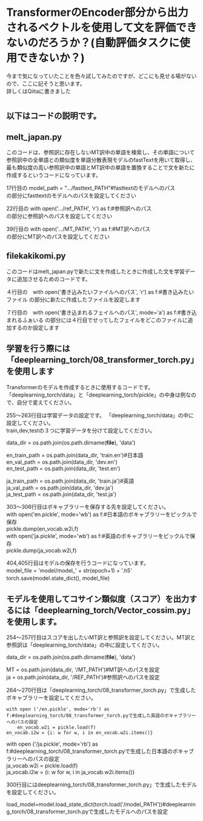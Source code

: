 
# TransformerのEncoder部分から出力されるベクトルを使用して文を評価できないのだろうか？(自動評価タスクに使用できないか？)


  今まで気になっていたことを色々試してみたのですが、どこにも見せる場がないので、ここに記そうと思います。  
詳しくはQiitaに書きました
#
# 


## 以下はコードの説明です。

## melt_japan.py

このコードは、参照訳に存在しないMT訳中の単語を検索し、その単語について参照訳中の全単語との類似度を単語分散表現モデルのfastTextを用いて取得し、最も類似度の高い参照訳中の単語とMT訳中の単語を置換することで文を新たに作成するというコードになっています。  


17行目の model_path = ".../fasttext_PATH"#fasttextのモデルへのパス  
の部分にfasttextのモデルへのパスを設定してください

22行目の with open('.../ref_PATH', 'r') as f:#参照訳へのパス  
の部分に参照訳へのパスを設定してください

39行目の with open('.../MT_PATH', 'r') as f:#MT訳へのパス  
の部分にMT訳へのパスを設定してください


## filekakikomi.py

このコードはmelt_japan.pyで新たに文を作成したときに作成した文を学習データに追加させるためのコードです。

４行目の　with open('書き込みたいファイルへのパス', 'r') as f:#書き込みたいファイル
の部分に新たに作成したファイルを設定します

７行目の　with open('書き込まれるフェイルへのパス', mode='a') as f:#書き込まれるふぁいる
の部分には４行目でせってしたフェイルをどこのファイルに追加するのか設定します

## 学習を行う際には「deeplearning_torch/08_transformer_torch.py」を使用します

Transformerのモデルを作成するときに使用するコードです。  
「deeplearning_torch/data」と「deeplearning_torch/pickle」の中身は例なので、自分で変えてください。  

255〜263行目は学習データの設定です。 
「deeplearning_torch/data」の中に設定してください。  
train,dev,testの３つに学習データを分けて設定してください。  

data_dir = os.path.join(os.path.dirname(__file__), 'data')  

en_train_path = os.path.join(data_dir, 'train.en')#日本語  
en_val_path = os.path.join(data_dir, 'dev.en')  
en_test_path = os.path.join(data_dir, 'test.en')  

ja_train_path = os.path.join(data_dir, 'train.ja')#英語  
ja_val_path = os.path.join(data_dir, 'dev.ja')  
ja_test_path = os.path.join(data_dir, 'test.ja')  


303〜306行目はボキャブラリーを保存する先を設定してください。  
with open('en.pickle', mode='wb') as f:#日本語のボキャブラリーをピックルで保存  
    pickle.dump(en_vocab.w2i,f)  
with open('ja.pickle', mode='wb') as f:#英語のボキャブラリーをピックルで保存  
    pickle.dump(ja_vocab.w2i,f)  


404,405行目はモデルの保存を行うコードになっています。  
model_file = 'model/model_' + str(epoch+1) + '.h5'　  
torch.save(model.state_dict(), model_file)　　  

## モデルを使用してコサイン類似度（スコア）を出力するには「deeplearning_torch/Vector_cossim.py」を使用します。

254〜257行目はスコアを出したいMT訳と参照訳を設定してください。MT訳と参照訳は「deeplearning_torch/data」の中に設定してください。 

data_dir = os.path.join(os.path.dirname(__file__), 'data')  

MT = os.path.join(data_dir, '/MT_PATH')#MT訳へのパスを設定  
ja = os.path.join(data_dir, '/REF_PATH')#参照訳へのパスを設定  




264〜270行目は「deeplearning_torch/08_transformer_torch.py」で生成したボキャブラリーを設定してください。  

    with open ('/en.pickle', mode='rb') as f:#deeplearning_torch/08_transformer_torch.pyで生成した英語のボキャブラリーへのパスの設定  
        en_vocab.w2i = pickle.load(f)  
    en_vocab.i2w = {i: w for w, i in en_vocab.w2i.items()}  

  with open ('/ja.pickle', mode='rb') as f:#deeplearning_torch/08_transformer_torch.pyで生成した日本語のボキャブラリーへのパスの設定  
        ja_vocab.w2i = pickle.load(f)  
    ja_vocab.i2w = {i: w for w, i in ja_vocab.w2i.items()}  



300行目にはdeeplearning_torch/08_transformer_torch.py」で生成したモデルを設定してください。  

load_model=model.load_state_dict(torch.load('/model_PATH'))#deeplearning_torch/08_transformer_torch.pyで生成したモデルへのパスを設定　　
















